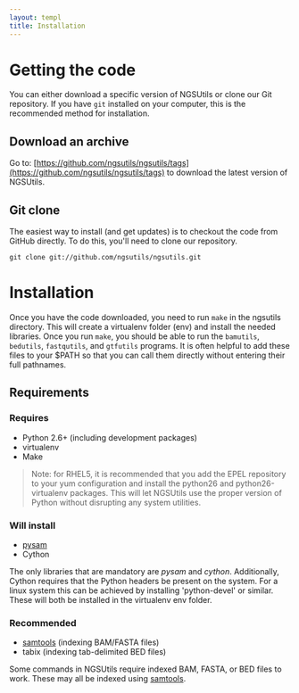 ```yaml
---
layout: templ
title: Installation
---
```


Getting the code
===

You can either download a specific version of NGSUtils or clone our Git repository. If you have `git` installed on
your computer, this is the recommended method for installation.

Download an archive
---
Go to: [https://github.com/ngsutils/ngsutils/tags](https://github.com/ngsutils/ngsutils/tags) to download the latest version of NGSUtils.

Git clone
---

The easiest way to install (and get updates) is to checkout the code from GitHub directly. To do this, you'll need
to clone our repository.

`git clone git://github.com/ngsutils/ngsutils.git`

Installation
===

Once you have the code downloaded, you need to run `make` in the ngsutils directory. This will create a virtualenv folder
(env) and install the needed libraries. Once you run `make`, you should be able to run the `bamutils`, `bedutils`, 
`fastqutils`, and `gtfutils` programs. It is often helpful to add these files to your $PATH so that you can call them
directly without entering their full pathnames.

Requirements
---

### Requires

* Python 2.6+ (including development packages)
* virtualenv
* Make

> Note: for RHEL5, it is recommended that you add the EPEL repository to your yum configuration and 
> install the python26 and python26-virtualenv packages. This will let NGSUtils use the proper version of Python
> without disrupting any system utilities.

### Will install

* [pysam](http://wwwfgu.anat.ox.ac.uk/~andreas/documentation/samtools/contents.html)
* Cython

The only libraries that are mandatory are *pysam* and *cython*. Additionally, Cython requires that the
Python headers be present on the system. For a linux system this can be achieved by installing
'python-devel' or similar. These will both be installed in the virtualenv env folder.

### Recommended

* [samtools](http://samtools.sourceforge.net/) (indexing BAM/FASTA files)
* tabix (indexing tab-delimited BED files)

Some commands in NGSUtils require indexed BAM, FASTA, or BED files to work. These may all be indexed using [samtools](http://samtools.sourceforge.net/).
